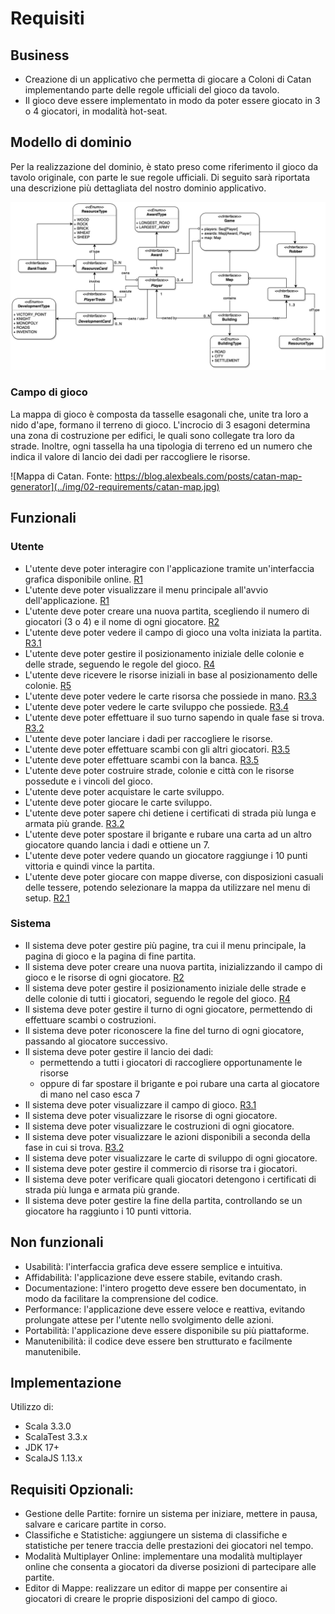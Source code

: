 # Requisiti

## Business

- Creazione di un applicativo che permetta di giocare a Coloni di Catan implementando parte delle regole ufficiali del gioco da tavolo.
- Il gioco deve essere implementato in modo da poter essere giocato in 3 o 4 giocatori, in modalità hot-seat.

## Modello di dominio

Per la realizzazione del dominio, è stato preso come riferimento il gioco da tavolo originale, con parte le sue regole ufficiali.
Di seguito sarà riportata una descrizione più dettagliata del nostro dominio applicativo.

![Modello di dominio](../img/02-requirements/scatan-dominio.jpg)

### Campo di gioco

La mappa di gioco è composta da tasselle esagonali che, unite tra loro a nido d'ape, formano il terreno di gioco. L'incrocio di 3 esagoni determina una zona di costruzione per edifici, le quali sono collegate tra loro da strade. Inoltre, ogni tassella ha una tipologia di terreno ed un numero che indica il valore di lancio dei dadi per raccogliere le risorse.

![Mappa di Catan. Fonte: https://blog.alexbeals.com/posts/catan-map-generator](../img/02-requirements/catan-map.jpg)

## Funzionali

### Utente

- L'utente deve poter interagire con l'applicazione tramite un'interfaccia grafica disponibile online. [R1](../others/tutorial.md#schermata-iniziale-r1)
- L'utente deve poter visualizzare il menu principale all'avvio dell'applicazione. [R1](../others/tutorial.md#schermata-iniziale-r1)
- L'utente deve poter creare una nuova partita, scegliendo il numero di giocatori (3 o 4) e il nome di ogni giocatore. [R2](../others/tutorial.md#schermata-di-setup-r2)
- L'utente deve poter vedere il campo di gioco una volta iniziata la partita. [R3.1](../others/tutorial.md#campo-di-gioco-r31)
- L'utente deve poter gestire il posizionamento iniziale delle colonie e delle strade, seguendo le regole del gioco. [R4](../others/tutorial.md#posizionamento-iniziale-r4)
- L'utente deve ricevere le risorse iniziali in base al posizionamento delle colonie. [R5](../others/tutorial.md#risorse-iniziali-r5)
- L'utente deve poter vedere le carte risorsa che possiede in mano. [R3.3](../others/tutorial.md#zona-carte-risorsa-r33)
- L'utente deve poter vedere le carte sviluppo che possiede. [R3.4](../others/tutorial.md#zona-carte-development-r34)
- L'utente deve poter effettuare il suo turno sapendo in quale fase si trova. [R3.2](../others/tutorial.md#pannello-informazioni-e-mosse-r32)
- L'utente deve poter lanciare i dadi per raccogliere le risorse.
- L'utente deve poter effettuare scambi con gli altri giocatori. [R3.5](../others/tutorial.md#pannello-di-scambio-r35)
- L'utente deve poter effettuare scambi con la banca. [R3.5](../others/tutorial.md#pannello-di-scambio-r35)
- L'utente deve poter costruire strade, colonie e città con le risorse possedute e i vincoli del gioco.
- L'utente deve poter acquistare le carte sviluppo.
- L'utente deve poter giocare le carte sviluppo.
- L'utente deve poter sapere chi detiene i certificati di strada più lunga e armata più grande. [R3.2](../others/tutorial.md#pannello-informazioni-e-mosse-r32)
- L'utente deve poter spostare il brigante e rubare una carta ad un altro giocatore quando lancia i dadi e ottiene un 7.
- L'utente deve poter vedere quando un giocatore raggiunge i 10 punti vittoria e quindi vince la partita.
- L'utente deve poter giocare con mappe diverse, con disposizioni casuali delle tessere, potendo selezionare la mappa da utilizzare nel menu di setup. [R2.1](../others/tutorial.md#scelta-casuale-della-mappa-r21)

### Sistema

- Il sistema deve poter gestire più pagine, tra cui il menu principale, la pagina di gioco e la pagina di fine partita.
- Il sistema deve poter creare una nuova partita, inizializzando il campo di gioco e le risorse di ogni giocatore. [R2](../others/tutorial.md#schermata-di-setup-r2)
- Il sistema deve poter gestire il posizionamento iniziale delle strade e delle colonie di tutti i giocatori, seguendo le regole del gioco. [R4](../others/tutorial.md#posizionamento-iniziale-r4)
- Il sistema deve poter gestire il turno di ogni giocatore, permettendo di effettuare scambi o costruzioni.
- Il sistema deve poter riconoscere la fine del turno di ogni giocatore, passando al giocatore successivo.
- Il sistema deve poter gestire il lancio dei dadi:
  - permettendo a tutti i giocatori di raccogliere opportunamente le risorse
  - oppure di far spostare il brigante e poi rubare una carta al giocatore di mano nel caso esca 7
- Il sistema deve poter visualizzare il campo di gioco. [R3.1](../others/tutorial.md#campo-di-gioco-r31)
- Il sistema deve poter visualizzare le risorse di ogni giocatore. 
- Il sistema deve poter visualizzare le costruzioni di ogni giocatore. 
- Il sistema deve poter visualizzare le azioni disponibili a seconda della fase in cui si trova. [R3.2](../others/tutorial.md#pannello-informazioni-e-mosse-r32)
- Il sistema deve poter visualizzare le carte di sviluppo di ogni giocatore.
- Il sistema deve poter gestire il commercio di risorse tra i giocatori.
- Il sistema deve poter verificare quali giocatori detengono i certificati di strada più lunga e armata più grande. 
- Il sistema deve poter gestire la fine della partita, controllando se un giocatore ha raggiunto i 10 punti vittoria.

## Non funzionali

- Usabilità: l'interfaccia grafica deve essere semplice e intuitiva.
- Affidabilità: l'applicazione deve essere stabile, evitando crash.
- Documentazione: l'intero progetto deve essere ben documentato, in modo da facilitare la comprensione del codice.
- Performance: l'applicazione deve essere veloce e reattiva, evitando prolungate attese per l'utente nello svolgimento delle azioni.
- Portabilità: l'applicazione deve essere disponibile su più piattaforme.
- Manutenibilità: il codice deve essere ben strutturato e facilmente manutenibile.

## Implementazione

Utilizzo di:

- Scala 3.3.0
- ScalaTest 3.3.x
- JDK 17+
- ScalaJS 1.13.x

## Requisiti Opzionali:

- Gestione delle Partite: fornire un sistema per iniziare, mettere in pausa, salvare e caricare partite in corso.
- Classifiche e Statistiche: aggiungere un sistema di classifiche e statistiche per tenere traccia delle prestazioni dei giocatori nel tempo.
- Modalità Multiplayer Online: implementare una modalità multiplayer online che consenta a giocatori da diverse posizioni di partecipare alle partite.
- Editor di Mappe: realizzare un editor di mappe per consentire ai giocatori di creare le proprie disposizioni del campo di gioco.
